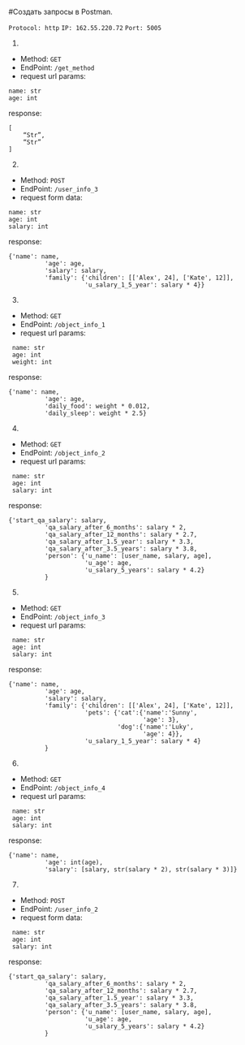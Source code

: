 #Создать запросы в Postman.

`Protocol: http`
`IP: 162.55.220.72`
`Port: 5005`

1)

+ Method: `GET`
+ EndPoint: `/get_method`
+ request url params: 
 ```
 name: str
 age: int
```

response: 
```
[
    “Str”,
    “Str”
]
```


2)

+ Method: `POST`
+ EndPoint: `/user_info_3`
+ request form data: 
 ```
 name: str
 age: int
 salary: int
 ```

response: 
```
{'name': name,
          'age': age,
          'salary': salary,
          'family': {'children': [['Alex', 24], ['Kate', 12]],
                     'u_salary_1_5_year': salary * 4}}
````

3)
+ Method: `GET`
+ EndPoint: `/object_info_1`
+ request url params: 
``` 
 name: str
 age: int
 weight: int
```
response: 
```
{'name': name,
          'age': age,
          'daily_food': weight * 0.012,
          'daily_sleep': weight * 2.5}
```

4)
+ Method: `GET`
+ EndPoint: `/object_info_2`
+ request url params: 
```
 name: str
 age: int
 salary: int
```
response: 
```
{'start_qa_salary': salary,
          'qa_salary_after_6_months': salary * 2,
          'qa_salary_after_12_months': salary * 2.7,
          'qa_salary_after_1.5_year': salary * 3.3,
          'qa_salary_after_3.5_years': salary * 3.8,
          'person': {'u_name': [user_name, salary, age],
                     'u_age': age,
                     'u_salary_5_years': salary * 4.2}
          }
```

5)
+ Method: `GET`
+ EndPoint: `/object_info_3`
+ request url params: 
```
 name: str
 age: int
 salary: int
```
response:
``` 
{'name': name,
          'age': age,
          'salary': salary,
          'family': {'children': [['Alex', 24], ['Kate', 12]],
                     'pets': {'cat':{'name':'Sunny',
                                     'age': 3},
                              'dog':{'name':'Luky',
                                     'age': 4}},
                     'u_salary_1_5_year': salary * 4}
          }
```

6)
+ Method: `GET`
+ EndPoint: `/object_info_4`
+ request url params: 
```
 name: str
 age: int
 salary: int
```
response:
``` 
{'name': name,
          'age': int(age),
          'salary': [salary, str(salary * 2), str(salary * 3)]}

```

7)
+ Method: `POST`
+ EndPoint: `/user_info_2`
+ request form data: 
```
 name: str
 age: int
 salary: int
```
response: 
```
{'start_qa_salary': salary,
          'qa_salary_after_6_months': salary * 2,
          'qa_salary_after_12_months': salary * 2.7,
          'qa_salary_after_1.5_year': salary * 3.3,
          'qa_salary_after_3.5_years': salary * 3.8,
          'person': {'u_name': [user_name, salary, age],
                     'u_age': age,
                     'u_salary_5_years': salary * 4.2}
          }
```
